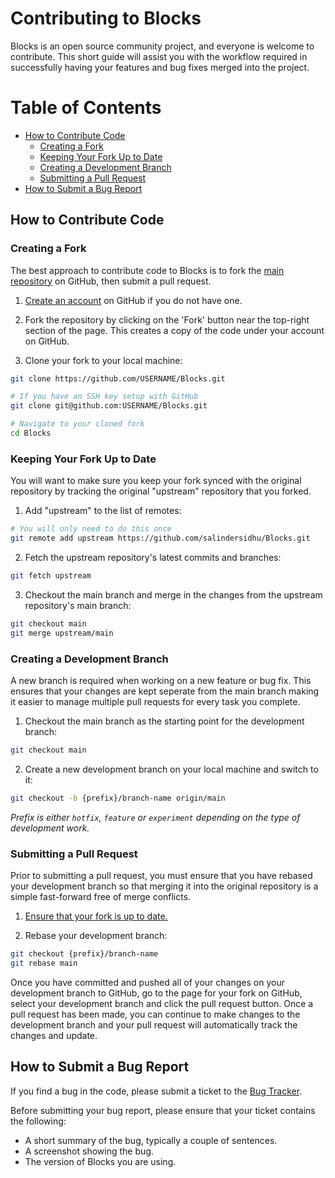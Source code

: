 # Contributing to Blocks

Blocks is an open source community project, and everyone is welcome to contribute. This short guide will assist you with the workflow required in successfully having your features and bug fixes merged into the project.

# Table of Contents

- [How to Contribute Code](#how-to-contribute-code)
  - [Creating a Fork](#creating-a-fork)
  - [Keeping Your Fork Up to Date](#keeping-your-fork-up-to-date)
  - [Creating a Development Branch](#creating-a-development-branch)
  - [Submitting a Pull Request](#submitting-a-pull-request)
- [How to Submit a Bug Report](#how-to-submit-a-bug-report)

## How to Contribute Code

### Creating a Fork

The best approach to contribute code to Blocks is to fork the [main repository](https://github.com/salindersidhu/Blocks) on GitHub, then submit a pull request.

1. [Create an account](https://github.com/join) on GitHub if you do not have one.

2. Fork the repository by clicking on the 'Fork' button near the top-right section of the page. This creates a copy of the code under your account on GitHub.

3. Clone your fork to your local machine:

```bash
git clone https://github.com/USERNAME/Blocks.git

# If you have an SSH key setup with GitHub
git clone git@github.com:USERNAME/Blocks.git

# Navigate to your cloned fork
cd Blocks
```

### Keeping Your Fork Up to Date

You will want to make sure you keep your fork synced with the original repository by tracking the original "upstream" repository that you forked.

1. Add "upstream" to the list of remotes:

```bash
# You will only need to do this once
git remote add upstream https://github.com/salindersidhu/Blocks.git
```

2. Fetch the upstream repository's latest commits and branches:

```bash
git fetch upstream
```

3. Checkout the main branch and merge in the changes from the upstream repository's main branch:

```bash
git checkout main
git merge upstream/main
```

### Creating a Development Branch

A new branch is required when working on a new feature or bug fix. This ensures that your changes are kept seperate from the main branch making it easier to manage multiple pull requests for every task you complete.

1. Checkout the main branch as the starting point for the development branch:

```bash
git checkout main
```

2. Create a new development branch on your local machine and switch to it:

```bash
git checkout -b {prefix}/branch-name origin/main
```

_Prefix is either `hotfix`, `feature` or `experiment` depending on the type of development work._

### Submitting a Pull Request

Prior to submitting a pull request, you must ensure that you have rebased your
development branch so that merging it into the original repository is a simple
fast-forward free of merge conflicts.

1. [Ensure that your fork is up to date.](#keeping-your-fork-up-to-date)

2. Rebase your development branch:

```bash
git checkout {prefix}/branch-name
git rebase main
```

Once you have committed and pushed all of your changes on your development branch to GitHub, go to the page for your fork on GitHub, select your development branch and click the pull request button. Once a pull request has been made, you can continue to make changes to the development branch and your pull request will automatically track the changes and update.

## How to Submit a Bug Report

If you find a bug in the code, please submit a ticket to the [Bug Tracker](https://github.com/salindersidhu/Blocks/issues).

Before submitting your bug report, please ensure that your ticket contains the following:

- A short summary of the bug, typically a couple of sentences.
- A screenshot showing the bug.
- The version of Blocks you are using.

